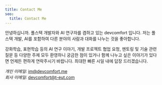 ```yaml
---
title: Contact Me
seo:
  title: Contact Me
---
```



안녕하십니까. 풀스택 개발자와 AI 연구자를 겸하고 있는 devcomfort 입니다.
저는 풀스택 개발, AI를 포함하여 다른 분야의 사람과 대화를 나누는 것을 좋아합니다.

강화학습, 표현학습 등의 AI 연구 이야기, 개발 프로젝트 협업 요청, 멘토링 및 기술 관련 질문 등
다양한 주제 모두 환영하니 궁금한 점이 있거나 함께 나누고 싶은 이야기가 있다면
언제든 편하게 연락주시기 바랍니다. 최대한 빠른 시일 내에 답장 드리겠습니다.

_개인 이메일_: [im@devcomfort.me](mailto:im@devcomfort.me) <br>
_회사 이메일_: [devcomfort@t-eut.com](mailto:devcomfort@t-eut.com)